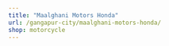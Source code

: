 ```yaml
---
title: "Maalghani Motors Honda"
url: /gangapur-city/maalghani-motors-honda/
shop: motorcycle
---
```

